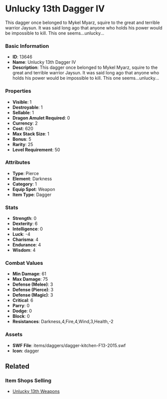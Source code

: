 # Unlucky 13th Dagger IV

This dagger once belonged to Mykel Myarz, squire to the great and terrible warrior Jaysun. It was said long ago that anyone who holds his power would be impossible to kill. This one seems...unlucky...

### Basic Information

- **ID**: 13646
- **Name**: Unlucky 13th Dagger IV
- **Description**: This dagger once belonged to Mykel Myarz, squire to the great and terrible warrior Jaysun. It was said long ago that anyone who holds his power would be impossible to kill. This one seems...unlucky...

### Properties

- **Visible**: 1
- **Destroyable**: 1
- **Sellable**: 1
- **Dragon Amulet Required**: 0
- **Currency**: 2
- **Cost**: 620
- **Max Stack Size**: 1
- **Bonus**: 5
- **Rarity**: 25
- **Level Requirement**: 50

### Attributes

- **Type**: Pierce
- **Element**: Darkness
- **Category**: 1
- **Equip Spot**: Weapon
- **Item Type**: Dagger

### Stats

- **Strength**: 0
- **Dexterity**: 6
- **Intelligence**: 0
- **Luck**: -4
- **Charisma**: 4
- **Endurance**: 4
- **Wisdom**: 4

### Combat Values

- **Min Damage**: 61
- **Max Damage**: 75
- **Defense (Melee)**: 3
- **Defense (Pierce)**: 3
- **Defense (Magic)**: 3
- **Critical**: 6
- **Parry**: 0
- **Dodge**: 0
- **Block**: 0
- **Resistances**: Darkness,4,Fire,4,Wind,3,Health,-2

### Assets

- **SWF File**: items/daggers/dagger-kitchen-F13-2015.swf
- **Icon**: dagger

## Related

### Item Shops Selling

- [Unlucky 13th Weapons](../item-shops/431-unlucky-13th-weapons.md)

